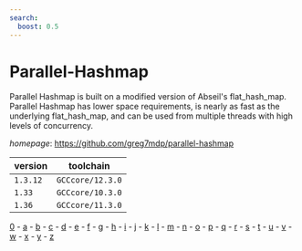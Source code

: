 ```yaml
---
search:
  boost: 0.5
---
```

# Parallel-Hashmap

Parallel Hashmap is built on a modified version of Abseil's flat_hash_map. Parallel Hashmap has lower space requirements, is nearly as fast as the underlying flat_hash_map, and can be used from multiple threads with high levels of concurrency.

*homepage*: <https://github.com/greg7mdp/parallel-hashmap>

version | toolchain
--------|----------
``1.3.12`` | ``GCCcore/12.3.0``
``1.33`` | ``GCCcore/10.3.0``
``1.36`` | ``GCCcore/11.3.0``

[0](../0/index.md) - [a](../a/index.md) - [b](../b/index.md) - [c](../c/index.md) - [d](../d/index.md) - [e](../e/index.md) - [f](../f/index.md) - [g](../g/index.md) - [h](../h/index.md) - [i](../i/index.md) - [j](../j/index.md) - [k](../k/index.md) - [l](../l/index.md) - [m](../m/index.md) - [n](../n/index.md) - [o](../o/index.md) - [p](../p/index.md) - [q](../q/index.md) - [r](../r/index.md) - [s](../s/index.md) - [t](../t/index.md) - [u](../u/index.md) - [v](../v/index.md) - [w](../w/index.md) - [x](../x/index.md) - [y](../y/index.md) - [z](../z/index.md)

